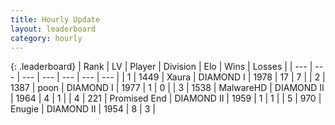 ```yaml
---
title: Hourly Update
layout: leaderboard
category: hourly
---
```


{: .leaderboard}
| Rank | LV | Player | Division | Elo | Wins | Losses |
| --- | --- | --- | --- | --- | --- | --- |
| <span data-change="0">1</span> | 1449 | <span title="ID: 200908">Xaura</span> | DIAMOND I | <span data-change="0">1978</span> | <span data-change="0">17</span> | <span data-change="0">7</span> |
| <span data-change="0">2</span> | 1387 | <span title="ID: 540690">poon</span> | DIAMOND I | <span data-change="0">1977</span> | <span data-change="0">1</span> | <span data-change="0">0</span> |
| <span data-change="0">3</span> | 1538 | <span title="ID: 261794">MalwareHD</span> | DIAMOND II | <span data-change="0">1964</span> | <span data-change="0">4</span> | <span data-change="0">1</span> |
| <span data-change="0">4</span> | 221 | <span title="ID: 756478">Promised End</span> | DIAMOND II | <span data-change="0">1959</span> | <span data-change="0">1</span> | <span data-change="0">1</span> |
| <span data-change="0">5</span> | 970 | <span title="ID: 623502">Enugie</span> | DIAMOND II | <span data-change="0">1954</span> | <span data-change="0">8</span> | <span data-change="0">3</span> |